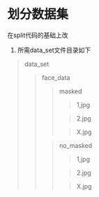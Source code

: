 # 划分数据集

在split代码的基础上改
1. 所需data_set文件目录如下
> data_set
>> face_data
>>> masked
>>>> 1,jpg
>>>
>>>> 2.jpg
>>>
>>>> X.jpg
>>
>>> no_masked
>>>> 1,jpg
>>>
>>>> 2.jpg
>>>
>>>> X.jpg

